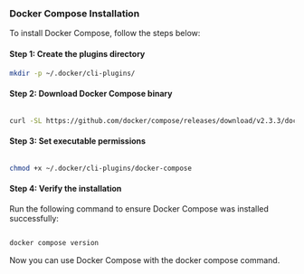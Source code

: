 ### Docker Compose Installation

To install Docker Compose, follow the steps below:

#### Step 1: Create the plugins directory
```bash
mkdir -p ~/.docker/cli-plugins/
```
#### Step 2: Download Docker Compose binary
```bash

curl -SL https://github.com/docker/compose/releases/download/v2.3.3/docker-compose-linux-x86_64 -o ~/.docker/cli-plugins/docker-compose
```
#### Step 3: Set executable permissions
```bash

chmod +x ~/.docker/cli-plugins/docker-compose
```
#### Step 4: Verify the installation
Run the following command to ensure Docker Compose was installed successfully:
```bash

docker compose version
```
Now you can use Docker Compose with the docker compose command.





